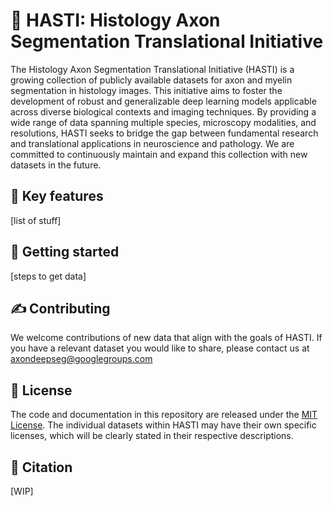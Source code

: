 # 🧠 HASTI: Histology Axon Segmentation Translational Initiative
The Histology Axon Segmentation Translational Initiative (HASTI) is a growing collection of publicly available datasets for axon and myelin segmentation in histology images. This initiative aims to foster the development of robust and generalizable deep learning models applicable across diverse biological contexts and imaging techniques. By providing a wide range of data spanning multiple species, microscopy modalities, and resolutions, HASTI seeks to bridge the gap between fundamental research and translational applications in neuroscience and pathology. We are committed to continuously maintain and expand this collection with new datasets in the future. 

## 🔬 Key features
[list of stuff]

## 💾 Getting started
[steps to get data]

## ✍️ Contributing
We welcome contributions of new data that align with the goals of HASTI. If you have a relevant dataset you would like to share, please contact us at axondeepseg@googlegroups.com

## 📜 License
The code and documentation in this repository are released under the [MIT License](LICENSE). The individual datasets within HASTI may have their own specific licenses, which will be clearly stated in their respective descriptions.

## 🔗 Citation
[WIP]
